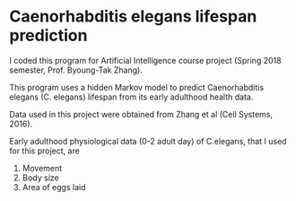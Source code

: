 # Caenorhabditis elegans lifespan prediction

I coded this program for Artificial Intelligence course project (Spring 2018 semester, Prof. Byoung-Tak Zhang).

This program uses a hidden Markov model to predict Caenorhabditis elegans (C. elegans) lifespan from its early adulthood health data.

Data used in this project were obtained from Zhang et al (Cell Systems, 2016).

Early adulthood physiological data (0-2 adult day) of C.elegans, that I used for this project, are
1. Movement
2. Body size
3. Area of eggs laid
